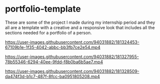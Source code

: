 # portfolio-template
These are some of the project I made during my internship period and they all are a template with a creative and a responsive look that includes all the sections needed for a portfolio of a person.


https://user-images.githubusercontent.com/94031882/181324453-67109b1e-1f35-4042-abbc-bb3fb7ce2e54.mp4



https://user-images.githubusercontent.com/94031882/181327955-78b55346-6294-40ee-9fdd-f8b0ba6b5ae7.mp4



https://user-images.githubusercontent.com/94031882/181328509-da474f3d-b1c7-487f-8fcc-ba0951805208.mp4




